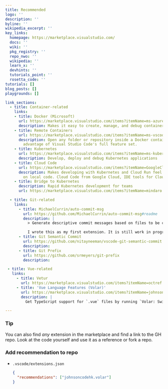 ```yaml
---
title: Recommended
logo: ''
description: ''
byline: ''
wikipedia_excerpt: ''
key_links:
  homepage: https://marketplace.visualstudio.com/
  docs: ''
  wiki: ''
  pkg_registry: ''
  repo_nwo: ''
  wikipedia: ''
  learn_x: ''
  devhints: ''
  tutorials_point: ''
  rosetta_code: ''
tutorials: []
blog_posts: []
playgrounds: []

link_sections:
  - title: Container-related
    links:
    - title: Docker (Microsoft)
      url: https://marketplace.visualstudio.com/items?itemName=ms-azuretools.vscode-docker
      description: Makes it easy to create, manage, and debug containerized applications.
    - title: Remote Containers
      url: https://marketplace.visualstudio.com/items?itemName=ms-vscode-remote.remote-containers
      description: Open any folder or repository inside a Docker container and take
        advantage of Visual Studio Code's full feature set.
    - title: Kubernetes
      url: https://marketplace.visualstudio.com/items?itemName=ms-kubernetes-tools.vscode-kubernetes-tools
      description: Develop, deploy and debug Kubernetes applications
    - title: Cloud Code
      url: https://marketplace.visualstudio.com/items?itemName=GoogleCloudTools.cloudcode
      description: Makes developing with Kubernetes and Cloud Run feel like working
        on local code. Cloud Code from Google Cloud, IDE tools for Cloud Native development.
    - title: Bridge to Kubernetes
      description: Rapid Kubernetes development for teams
      url: https://marketplace.visualstudio.com/items?itemName=mindaro.mindaro

  - title: Git-related
    links:
      - title: MichaelCurrin/auto-commit-msg
        url: https://github.com/MichaelCurrin/auto-commit-msg#readme
        description: |
          > Generate descriptive commit messages based on files to be committed without touching your keyboard

          I wrote this as my first extension. It is still work in progress but it is working and has a nice flow of tests and installation. It was based heavily on the two extensions listed next.
      - title: Git Semantic Commit
        url: https://github.com/nitayneeman/vscode-git-semantic-commit
        description:
      - title: Git Prefix
        url: https://github.com/srmeyers/git-prefix
        description:

 - title: Vue-related
   links:
     - title: Vetur
       url: https://marketplace.visualstudio.com/items?itemName=octref.vetur
     - title: 'Vue Language Features (Volar)'
       url: https://marketplace.visualstudio.com/items?itemName=johnsoncodehk.volar
       description: |
         Get TypeScript support for `.vue` files by running `Volar: Switch TS Plugin on/off`

---
```


### Tip

You can also find _any_ extension in the marketplace and find a link to the GH repo. Look at the code yourself and use it as a reference or fork a repo.


### Add recommendation to repo

- `.vscode/extensions.json`
  ```json
  {
    "recommendations": ["johnsoncodehk.volar"]
  }
  ```
